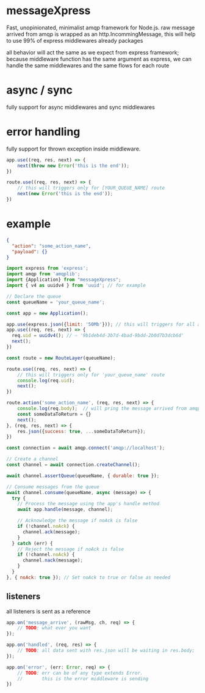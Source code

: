 # messageXpress
Fast, unopinionated, minimalist amqp framework for Node.js.
raw message arrived from amqp is wrapped as an http.IncommingMessage, this will help to use 99% of express middlewares already packages

all behavior will act the same as we expect from express framework;
because middleware function has the same argument as express, we can handle the same middlewares and the same flows for each route

# async / sync
fully support for async middlewares and sync middlewares

# error handling
fully support for thrown exception inside middleware.
```js
app.use((req, res, next) => {
    next(throw new Error('this is the end'));
})
```

```js
route.use((req, res, next) => {
    // this will triggers only for [YOUR_QUEUE_NAME] route
    next(new Error('this is the end'));
})
```

# example

```json
{
  "action": "some_action_name",
  "payload": {}
}
```

```js
import express from 'express';
import amqp from 'amqplib';
import {Application} from "messageXpress";
import { v4 as uuidv4 } from 'uuid'; // for example

// Declare the queue
const queueName = 'your_queue_name';

const app = new Application();

app.use(express.json({limit: '50Mb'})); // this will triggers for all arriving messages
app.use((req, res, next) => {
  req.uid = uuidv4(); // ⇨ '9b1deb4d-3b7d-4bad-9bdd-2b0d7b3dcb6d'
  next();
})

const route = new RouteLayer(queueName);

route.use((req, res, next) => {
    // this will triggers only for 'your_queue_name' route
    console.log(req.uid);
    next();
})

route.action('some_action_name', (req, res, next) => {
    console.log(req.body);  // will pring the message arrived from amqp
    const someDataToReturn = {}
    next();
}, (req, res, next) => {
    res.json({success: true, ...someDataToReturn});
})

const connection = await amqp.connect('amqp://localhost');

// Create a channel
const channel = await connection.createChannel();

await channel.assertQueue(queueName, { durable: true });

// Consume messages from the queue
await channel.consume(queueName, async (message) => {
  try {
    // Process the message using the app's handle method
    await app.handle(message, channel);

    // Acknowledge the message if noAck is false
    if (!channel.noAck) {
      channel.ack(message);
    }
  } catch (err) {
    // Reject the message if noAck is false
    if (!channel.noAck) {
      channel.nack(message);
    }
  }
}, { noAck: true }); // Set noAck to true or false as needed

```
## listeners
all listeners is sent as a reference

```js
app.on('message_arrive', (rawMsg, ch, req) => {
    // TODO: what ever you want
});
```

```js
app.on('handled', (req, res) => {
    // TODO: all data sent with res.json will be waiting in res.body;
});
```

```js
app.on('error', (err: Error, req) => {
    // TODO: err can be of any type extends Error.
    //       this is the error middleware is sending            
})
```

        

        
